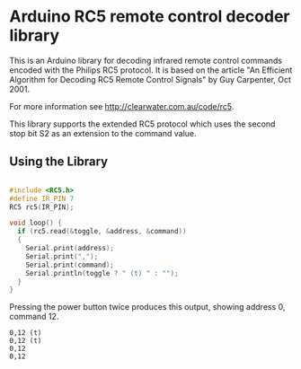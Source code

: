 Arduino RC5 remote control decoder library
==========================================

This is an Arduino library for decoding infrared remote control commands encoded
with the Philips RC5 protocol.  It is based on the article
"An Efficient Algorithm for Decoding RC5 Remote Control Signals"
by Guy Carpenter, Oct 2001.

For more information see http://clearwater.com.au/code/rc5.

This library supports the extended RC5 protocol which uses the second
stop bit S2 as an extension to the command value.

Using the Library
-----------------

```C++

#include <RC5.h>
#define IR_PIN 7
RC5 rc5(IR_PIN);

void loop() {
  if (rc5.read(&toggle, &address, &command))
  {
    Serial.print(address);
    Serial.print(",");
    Serial.print(command);
    Serial.println(toggle ? " (t) " : "");
  }
}

```

Pressing the power button twice produces this output, showing address 0, command 12.
```
0,12 (t) 
0,12 (t) 
0,12
0,12
```














